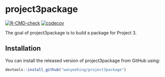 
# project3package

<!-- badges: start -->
[![R-CMD-check](https://github.com/wanyeehing/project3package/workflows/R-CMD-check/badge.svg)](https://github.com/wanyeehing/project3package/actions)
[![codecov](https://codecov.io/gh/wanyeehing/project3package/branch/master/graph/badge.svg?token=MRNDXKUJGL)](https://codecov.io/gh/wanyeehing/project3package)
<!-- badges: end -->

The goal of project3package is to build a package for Project 3.

## Installation

You can install the released version of project3package from GitHub using:

``` r
devtools::install_github("wanyeehing/project3package")
```
